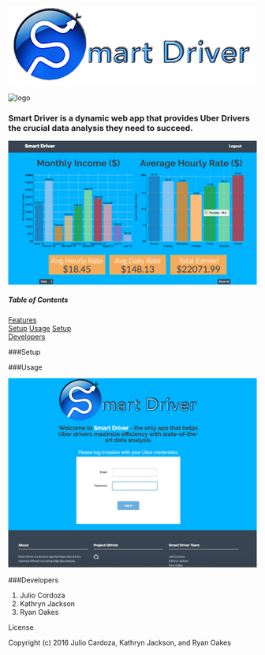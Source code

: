 ![logo](smart_driver/driver_app/static/driver_app/assets/img/Smart_Driver_logo.png)

![logo](https://img.shields.io/wercker/ci/wercker/docs.svg)

### **Smart Driver** is a dynamic web app that provides Uber Drivers the crucial data analysis they need to succeed.

![logo](smart_driver/driver_app/static/driver_app/assets/img/readme_screen.png)


##### Table of Contents  
[Features](#Features)  
[Setup](#Setup)
[Usage](#Usage)
[Setup](#Setup)   
[Developers](#Developers)
<a name="headers"/>

###Setup

###Usage

![logo](smart_driver/driver_app/static/driver_app/assets/img/logout.png)

###Developers
1. Julio Cordoza
2. Kathryn Jackson
3. Ryan Oakes



License

Copyright (c) 2016 Julio Cardoza, Kathryn Jackson, and Ryan Oakes
